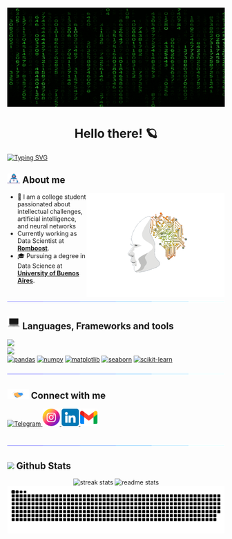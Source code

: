 <picture><img src = "./assets/matrix_numbers.gif" width=100% height="230"></picture>

<h1 align="center"> Hello there! 🪐</h1>

<a href="https://github.com/Gabrielnm7"><img src="https://readme-typing-svg.demolab.com?font=Roboto&weight=900&size=25&duration=1250&pause=1&color=2E7334&background=000000&multiline=true&repeat=false&random=false&width=560&height=100&lines=Who+am+i%3A;Gabriel+Nu%C3%B1ez;Student+%7C+Data+Scientist+%7C+Data+Engineer+" alt="Typing SVG" alt="Typing SVG" /></a>

## <picture><img alt="GIF" src="./assets/Developer.gif" width="30px" /></picture> **About me**

<div>
    <picture>
        <source media="(max-width: 767px)" srcset="">
        <img align="right" alt="" src="assets/ai.gif" width=320px>
    </picture>
        <ul>
            <li>📖 I am a college student passionated about intellectual challenges, artificial intelligence, and neural networks</li>
            <li>Currently working as Data Scientist at <a href="https://www.linkedin.com/company/romboost/"><strong>Romboost</strong></a>.</li>
            <li>🎓 Pursuing a degree in Data Science at <a href="https://lcd.exactas.uba.ar/"><strong>University of Buenos Aires</strong></a>.</li>
        </ul>
</div>

<img src="assets/divider.gif"><br>

<summary><h2 ><img alt="GIF" src="./assets/laptop_code.gif" width="30px"> Languages, Frameworks and tools</h2></summary>
<div>
    <img src="https://skillicons.dev/icons?i=python,cpp,docker,mysql,mongodb,git,gcp"/><br>
    <img src="https://skillicons.dev/icons?i=vscode,clion,gitlab,github,fastapi,selenium"/><br>
    <a href="https://pandas.pydata.org/" target="_blank"> <img alt="pandas" height ="42px"  src="https://cdn.jsdelivr.net/gh/devicons/devicon/icons/pandas/pandas-original.svg" /></a>  
    <a href="https://numpy.org/" target="_blank"> <img alt="numpy" height ="42px"  src="https://cdn.jsdelivr.net/gh/devicons/devicon/icons/numpy/numpy-original.svg" /></a>
    <a href="https://matplotlib.org/" target="_blank"> <img alt="matplotlib" height ="42px"  src="https://upload.wikimedia.org/wikipedia/commons/thumb/8/84/Matplotlib_icon.svg/1200px-Matplotlib_icon.svg.png" /></a> 
    <a href="https://seaborn.pydata.org/#" target="_blank"> <img alt="seaborn" height ="42px"  src="https://cdn.worldvectorlogo.com/logos/seaborn-1.svg" /></a> 
    <a href="https://scikit-learn.org/stable/" target="_blank"><img alt="scikit-learn" height ="42px"  src="https://upload.wikimedia.org/wikipedia/commons/0/05/Scikit_learn_logo_small.svg" /></a> 
    <br> 
</div>

<img src="assets/divider.gif"><br>

<h2><img alt="GIF" src="./assets/handshake.gif" width="50px"> Connect with me </h2>
<div id="badges">
    <a href="https://t.me/gabrielnm7" target="_blank">
    <img  lign="left"src="https://cdn-icons-png.flaticon.com/512/2111/2111646.png" width="40" height="40" alt="Telegram"/> 
    </a>
    <a href="https://www.instagram.com/gabrielnm7/" target="_blank">
    <img lign="left" src="./assets/instagram.png" width="40" height="40" alt="Instagram"/>  
    </a>
    <a href="https://www.linkedin.com/in/gabriel-nu%C3%B1ez-moreno/" target="_blank">
    <img lign="left" src="./assets/linkedin.png" width="40" height="40" alt="LinkedIn"/>
    </a>
    <a href="mailto:gabrielnm07@gmail.com">
    <img src="./assets/gmail.png" width="40" height="40" alt="Email"/>
    </a>
</div>
<br>

<img src="assets/divider.gif"><br>
## <img src="https://media.giphy.com/media/iY8CRBdQXODJSCERIr/giphy.gif" width="35"><b> Github Stats </b>
<div align="center">
  <img width=400 src="https://github-readme-stats.vercel.app/api?username=Gabrielnm7&theme=radical&hide_border=false&include_all_commits=true&border_radius=10&line_height=23" alt="streak stats"/>
  <img width=413 src="https://github-readme-streak-stats.herokuapp.com/?user=Gabrielnm7&theme=radical&hide_border=false&border_radius=10&line_height=23" alt="readme stats" />
  <br/>
</div>
<div align="center">
<img src="https://raw.githubusercontent.com/Gabrielnm7/Gabrielnm7/output/snake.svg" alt="Snake animation" />
</div>
